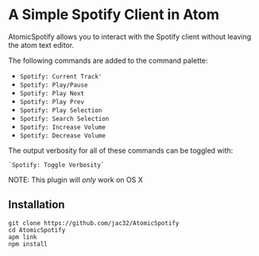 # A Simple Spotify Client in Atom

AtomicSpotify allows you to interact with the Spotify client without leaving the atom text editor.

The following commands are added to the command palette:

    
  
  - `Spotify: Current Track'`
  - `Spotify: Play/Pause`
  - `Spotify: Play Next`
  - `Spotify: Play Prev`
  - `Spotify: Play Selection`
  - `Spotify: Search Selection`
  - `Spotify: Increase Volume`
  - `Spotify: Decrease Volume`
    
  The output verbosity for all of these commands can be toggled with:
  
    `Spotify: Toggle Verbosity`


NOTE: This plugin will *only* work on OS X

## Installation
```
git clone https://github.com/jac32/AtomicSpotify
cd AtomicSpotify
apm link
npm install
```
